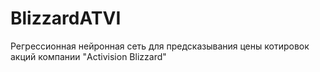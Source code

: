﻿# BlizzardATVI
  Регрессионная нейронная сеть для предсказывания цены котировок акций компании "Activision Blizzard"

